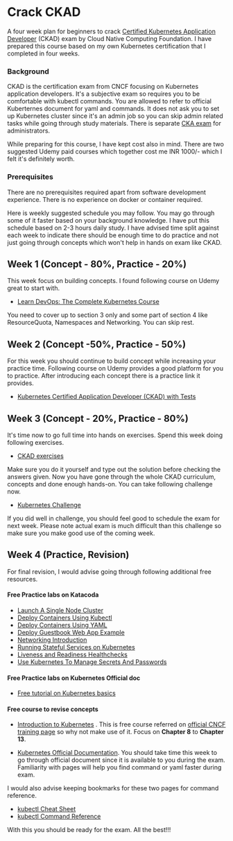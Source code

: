 # Crack CKAD
A four week plan for beginners to crack [Certified Kubernetes Application Developer](https://www.cncf.io/certification/ckad/) (CKAD) exam by Cloud Native Computing Foundation.
I have prepared this course based on my own Kubernetes certification that I completed in four weeks. 

### Background
CKAD is the certification exam from CNCF focusing on Kubernetes application developers. It's a subjective exam so requires you to be comfortable with kubectl commands. You are allowed to refer to official Kuberternes document for yaml and commands. It does not ask you to set up Kubernetes cluster since it's an admin job so you can skip admin related tasks while going through study materials. There is separate [CKA exam](https://www.cncf.io/certification/cka/) for administrators. 

While preparing for this course, I have kept cost also in mind. There are two suggested Udemy paid courses which together cost me INR 1000/- which I felt it's definitely worth. 

### Prerequisites
There are no prerequisites required apart from software development experience. 
There is no experience on docker or container required.

Here is weekly suggested schedule you may follow. You may go through some of it faster based on your background knowledge. 
I have put this schedule based on 2-3 hours daily study. I have advised time split against each week to indicate there should be enough time to do practice and not just going through concepts which won't help in hands on exam like CKAD.

## Week 1 (Concept - 80%, Practice - 20%)
This week focus on building concepts. I found following course on Udemy great to start with. 
- [Learn DevOps: The Complete Kubernetes Course](https://www.udemy.com/learn-devops-the-complete-kubernetes-course/)

You need to cover up to section 3 only and some part of section 4 like ResourceQuota, Namespaces and Networking. You can skip rest.

## Week 2 (Concept -50%, Practice - 50%)
For this week you should continue to build concept while increasing your practice time.
Following course on Udemy provides a good platform for you to practice. After introducing each concept there is a practice link it provides. 
- [Kubernetes Certified Application Developer (CKAD) with Tests](https://www.udemy.com/certified-kubernetes-application-developer)

## Week 3 (Concept - 20%, Practice - 80%)
It's time now to go full time into hands on exercises. 
Spend this week doing following exercises. 
- [CKAD exercises](https://github.com/dgkanatsios/CKAD-exercises)

Make sure you do it yourself and type out the solution before checking the answers given.
Now you have gone through the whole CKAD curriculum, concepts and done enough hands-on.
You can take following challenge now. 
- [Kubernetes Challenge](https://kodekloud.com/courses/438996/lectures/8414630)

If you did well in challenge, you should feel good to schedule the exam for next week.
Please note actual exam is much difficult than this challenge so make sure you make good use of the coming week.

## Week 4 (Practice, Revision)
For final revision, I would advise going through following additional free resources.

#### Free Practice labs on Katacoda
- [Launch A Single Node Cluster](https://www.katacoda.com/courses/kubernetes/launch-single-node-cluster)
- [Deploy Containers Using Kubectl](https://www.katacoda.com/courses/kubernetes/kubectl-run-containers)
- [Deploy Containers Using YAML](https://www.katacoda.com/courses/kubernetes/creating-kubernetes-yaml-definitions)
- [Deploy Guestbook Web App Example](https://www.katacoda.com/courses/kubernetes/guestbook)
- [Networking Introduction](https://www.katacoda.com/courses/kubernetes/networking-introduction)
- [Running Stateful Services on Kubernetes](https://www.katacoda.com/courses/kubernetes/storage-introduction)
- [Liveness and Readiness Healthchecks](https://www.katacoda.com/courses/kubernetes/liveness-readiness-healthchecks)
- [Use Kubernetes To Manage Secrets And Passwords](https://www.katacoda.com/courses/kubernetes/managing-secrets)

#### Free Practice labs on Kubernetes Official doc
- [Free tutorial on Kubernetes basics](https://kubernetes.io/docs/tutorials/kubernetes-basics/)

#### Free course to revise concepts 
- [Introduction to Kubernetes](https://courses.edx.org/courses/course-v1:LinuxFoundationX+LFS158x+2T2019/course/) .
    This is free course referred on [official CNCF training page](https://www.cncf.io/certification/training/) so why not make use of it.
    Focus on **Chapter 8** to **Chapter 13**. 

- [Kubernetes Official Documentation](https://kubernetes.io/docs/home/).
    You should take time this week to go through official document since it is available to you during the exam. Familiarity with pages will help you find command or yaml faster during exam.

I would also advise keeping bookmarks for these two pages for command reference. 
- [kubectl Cheat Sheet](https://kubernetes.io/docs/reference/kubectl/cheatsheet/)
- [kubectl Command Reference](https://kubernetes.io/docs/reference/generated/kubectl/kubectl-commands)

With this you should be ready for the exam. 
All the best!!!
